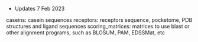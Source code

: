 * Updates 7 Feb 2023

caseins: casein sequences
receptors: receptors sequence, pocketome, PDB structures and ligand sequences
scoring_matrices: matrices to use blast or other alignment programs, such as BLOSUM, PAM, EDSSMat, etc
